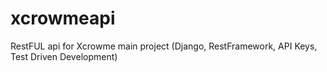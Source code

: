 # xcrowmeapi
RestFUL api for Xcrowme main project (Django, RestFramework, API Keys, Test Driven Development)
